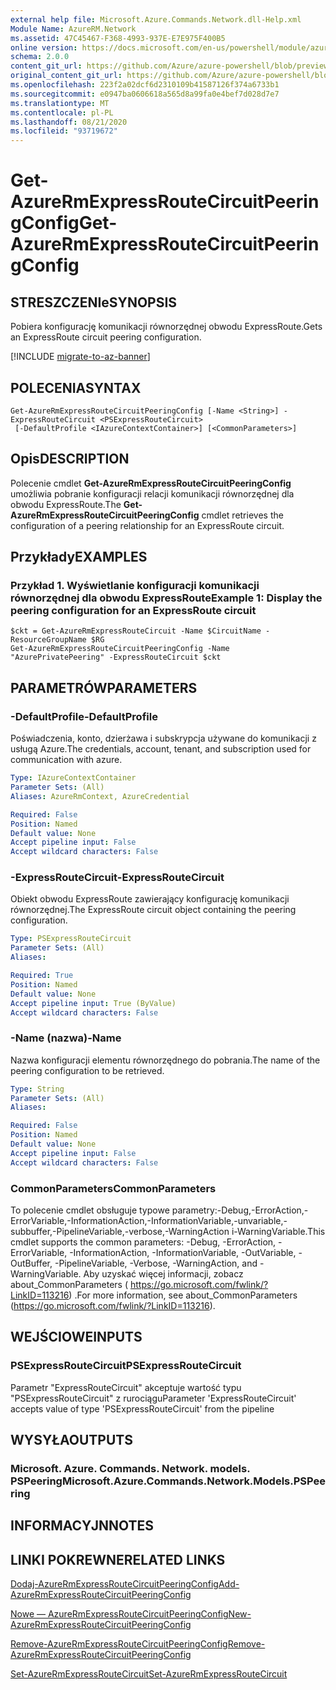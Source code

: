 ```yaml
---
external help file: Microsoft.Azure.Commands.Network.dll-Help.xml
Module Name: AzureRM.Network
ms.assetid: 47C45467-F368-4993-937E-E7E975F400B5
online version: https://docs.microsoft.com/en-us/powershell/module/azurerm.network/get-azurermexpressroutecircuitpeeringconfig
schema: 2.0.0
content_git_url: https://github.com/Azure/azure-powershell/blob/preview/src/ResourceManager/Network/Commands.Network/help/Get-AzureRmExpressRouteCircuitPeeringConfig.md
original_content_git_url: https://github.com/Azure/azure-powershell/blob/preview/src/ResourceManager/Network/Commands.Network/help/Get-AzureRmExpressRouteCircuitPeeringConfig.md
ms.openlocfilehash: 223f2a02dcf6d2310109b41587126f374a6733b1
ms.sourcegitcommit: e0947ba0606618a565d8a99fa0e4bef7d028d7e7
ms.translationtype: MT
ms.contentlocale: pl-PL
ms.lasthandoff: 08/21/2020
ms.locfileid: "93719672"
---
```

# <span data-ttu-id="ab05f-101">Get-AzureRmExpressRouteCircuitPeeringConfig</span><span class="sxs-lookup"><span data-stu-id="ab05f-101">Get-AzureRmExpressRouteCircuitPeeringConfig</span></span>

## <span data-ttu-id="ab05f-102">STRESZCZENIe</span><span class="sxs-lookup"><span data-stu-id="ab05f-102">SYNOPSIS</span></span>
<span data-ttu-id="ab05f-103">Pobiera konfigurację komunikacji równorzędnej obwodu ExpressRoute.</span><span class="sxs-lookup"><span data-stu-id="ab05f-103">Gets an ExpressRoute circuit peering configuration.</span></span>

[!INCLUDE [migrate-to-az-banner](../../includes/migrate-to-az-banner.md)]

## <span data-ttu-id="ab05f-104">POLECENIA</span><span class="sxs-lookup"><span data-stu-id="ab05f-104">SYNTAX</span></span>

```
Get-AzureRmExpressRouteCircuitPeeringConfig [-Name <String>] -ExpressRouteCircuit <PSExpressRouteCircuit>
 [-DefaultProfile <IAzureContextContainer>] [<CommonParameters>]
```

## <span data-ttu-id="ab05f-105">Opis</span><span class="sxs-lookup"><span data-stu-id="ab05f-105">DESCRIPTION</span></span>
<span data-ttu-id="ab05f-106">Polecenie cmdlet **Get-AzureRmExpressRouteCircuitPeeringConfig** umożliwia pobranie konfiguracji relacji komunikacji równorzędnej dla obwodu ExpressRoute.</span><span class="sxs-lookup"><span data-stu-id="ab05f-106">The **Get-AzureRmExpressRouteCircuitPeeringConfig** cmdlet retrieves the configuration of a peering relationship for an ExpressRoute circuit.</span></span>

## <span data-ttu-id="ab05f-107">Przykłady</span><span class="sxs-lookup"><span data-stu-id="ab05f-107">EXAMPLES</span></span>

### <span data-ttu-id="ab05f-108">Przykład 1. Wyświetlanie konfiguracji komunikacji równorzędnej dla obwodu ExpressRoute</span><span class="sxs-lookup"><span data-stu-id="ab05f-108">Example 1: Display the peering configuration for an ExpressRoute circuit</span></span>
```
$ckt = Get-AzureRmExpressRouteCircuit -Name $CircuitName -ResourceGroupName $RG
Get-AzureRmExpressRouteCircuitPeeringConfig -Name "AzurePrivatePeering" -ExpressRouteCircuit $ckt
```

## <span data-ttu-id="ab05f-109">PARAMETRÓW</span><span class="sxs-lookup"><span data-stu-id="ab05f-109">PARAMETERS</span></span>

### <span data-ttu-id="ab05f-110">-DefaultProfile</span><span class="sxs-lookup"><span data-stu-id="ab05f-110">-DefaultProfile</span></span>
<span data-ttu-id="ab05f-111">Poświadczenia, konto, dzierżawa i subskrypcja używane do komunikacji z usługą Azure.</span><span class="sxs-lookup"><span data-stu-id="ab05f-111">The credentials, account, tenant, and subscription used for communication with azure.</span></span>

```yaml
Type: IAzureContextContainer
Parameter Sets: (All)
Aliases: AzureRmContext, AzureCredential

Required: False
Position: Named
Default value: None
Accept pipeline input: False
Accept wildcard characters: False
```

### <span data-ttu-id="ab05f-112">-ExpressRouteCircuit</span><span class="sxs-lookup"><span data-stu-id="ab05f-112">-ExpressRouteCircuit</span></span>
<span data-ttu-id="ab05f-113">Obiekt obwodu ExpressRoute zawierający konfigurację komunikacji równorzędnej.</span><span class="sxs-lookup"><span data-stu-id="ab05f-113">The ExpressRoute circuit object containing the peering configuration.</span></span>

```yaml
Type: PSExpressRouteCircuit
Parameter Sets: (All)
Aliases: 

Required: True
Position: Named
Default value: None
Accept pipeline input: True (ByValue)
Accept wildcard characters: False
```

### <span data-ttu-id="ab05f-114">-Name (nazwa)</span><span class="sxs-lookup"><span data-stu-id="ab05f-114">-Name</span></span>
<span data-ttu-id="ab05f-115">Nazwa konfiguracji elementu równorzędnego do pobrania.</span><span class="sxs-lookup"><span data-stu-id="ab05f-115">The name of the peering configuration to be retrieved.</span></span>

```yaml
Type: String
Parameter Sets: (All)
Aliases: 

Required: False
Position: Named
Default value: None
Accept pipeline input: False
Accept wildcard characters: False
```

### <span data-ttu-id="ab05f-116">CommonParameters</span><span class="sxs-lookup"><span data-stu-id="ab05f-116">CommonParameters</span></span>
<span data-ttu-id="ab05f-117">To polecenie cmdlet obsługuje typowe parametry:-Debug,-ErrorAction,-ErrorVariable,-InformationAction,-InformationVariable,-unvariable,-subbuffer,-PipelineVariable,-verbose,-WarningAction i-WarningVariable.</span><span class="sxs-lookup"><span data-stu-id="ab05f-117">This cmdlet supports the common parameters: -Debug, -ErrorAction, -ErrorVariable, -InformationAction, -InformationVariable, -OutVariable, -OutBuffer, -PipelineVariable, -Verbose, -WarningAction, and -WarningVariable.</span></span> <span data-ttu-id="ab05f-118">Aby uzyskać więcej informacji, zobacz about_CommonParameters ( https://go.microsoft.com/fwlink/?LinkID=113216) .</span><span class="sxs-lookup"><span data-stu-id="ab05f-118">For more information, see about_CommonParameters (https://go.microsoft.com/fwlink/?LinkID=113216).</span></span>

## <span data-ttu-id="ab05f-119">WEJŚCIOWE</span><span class="sxs-lookup"><span data-stu-id="ab05f-119">INPUTS</span></span>

### <span data-ttu-id="ab05f-120">PSExpressRouteCircuit</span><span class="sxs-lookup"><span data-stu-id="ab05f-120">PSExpressRouteCircuit</span></span>
<span data-ttu-id="ab05f-121">Parametr "ExpressRouteCircuit" akceptuje wartość typu "PSExpressRouteCircuit" z rurociągu</span><span class="sxs-lookup"><span data-stu-id="ab05f-121">Parameter 'ExpressRouteCircuit' accepts value of type 'PSExpressRouteCircuit' from the pipeline</span></span>

## <span data-ttu-id="ab05f-122">WYSYŁA</span><span class="sxs-lookup"><span data-stu-id="ab05f-122">OUTPUTS</span></span>

### <span data-ttu-id="ab05f-123">Microsoft. Azure. Commands. Network. models. PSPeering</span><span class="sxs-lookup"><span data-stu-id="ab05f-123">Microsoft.Azure.Commands.Network.Models.PSPeering</span></span>

## <span data-ttu-id="ab05f-124">INFORMACYJN</span><span class="sxs-lookup"><span data-stu-id="ab05f-124">NOTES</span></span>

## <span data-ttu-id="ab05f-125">LINKI POKREWNE</span><span class="sxs-lookup"><span data-stu-id="ab05f-125">RELATED LINKS</span></span>

[<span data-ttu-id="ab05f-126">Dodaj-AzureRmExpressRouteCircuitPeeringConfig</span><span class="sxs-lookup"><span data-stu-id="ab05f-126">Add-AzureRmExpressRouteCircuitPeeringConfig</span></span>](Add-AzureRmExpressRouteCircuitPeeringConfig.md)

[<span data-ttu-id="ab05f-127">Nowe — AzureRmExpressRouteCircuitPeeringConfig</span><span class="sxs-lookup"><span data-stu-id="ab05f-127">New-AzureRmExpressRouteCircuitPeeringConfig</span></span>](New-AzureRmExpressRouteCircuitPeeringConfig.md)

[<span data-ttu-id="ab05f-128">Remove-AzureRmExpressRouteCircuitPeeringConfig</span><span class="sxs-lookup"><span data-stu-id="ab05f-128">Remove-AzureRmExpressRouteCircuitPeeringConfig</span></span>](Remove-AzureRmExpressRouteCircuitPeeringConfig.md)

[<span data-ttu-id="ab05f-129">Set-AzureRmExpressRouteCircuit</span><span class="sxs-lookup"><span data-stu-id="ab05f-129">Set-AzureRmExpressRouteCircuit</span></span>](Set-AzureRmExpressRouteCircuit.md)
